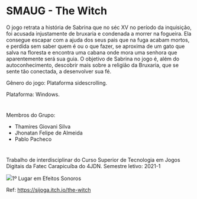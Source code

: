 # SMAUG - The Witch
O jogo retrata a história de Sabrina que no séc XV no período da inquisição, foi acusada injustamente de bruxaria e condenada a morrer na fogueira. Ela consegue escapar com a ajuda dos seus pais que na fuga acabam mortos, e perdida sem saber quem é ou o que fazer, se aproxima de um gato que salva na floresta e encontra uma cabana onde mora uma senhora que aparentemente será sua guia. O objetivo de Sabrina no jogo é, além do autoconhecimento, descobrir mais sobre a religião da Bruxaria, que se sente tão conectada, a desenvolver sua fé.

Gênero do jogo: Plataforma sidescrolling. 

Plataforma: Windows.
#
Membros do Grupo:
- Thamires Giovani Silva
- Jhonatan Felipe de Almeida
- Pablo Pacheco
#
Trabalho de interdisciplinar do Curso Superior de Tecnologia em Jogos Digitais da Fatec Carapicuíba do 4JDN.
Semestre letivo: 2021-1

<img src="https://img.itch.zone/aW1nLzYzMDgyMTIucG5n/original/LbNhYZ.png">1º Lugar em Efeitos Sonoros

Ref: https://sijoga.itch.io/the-witch

